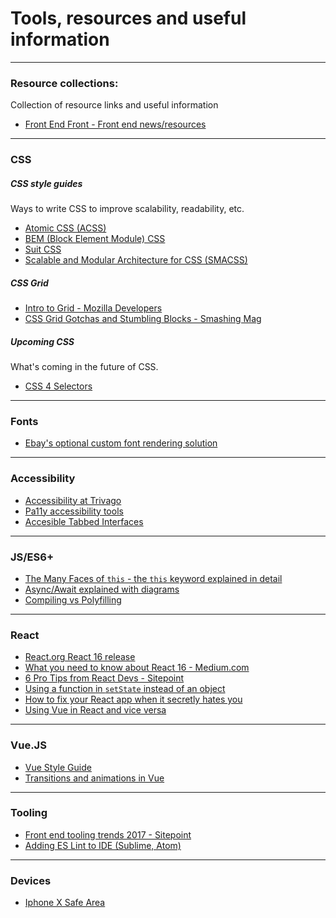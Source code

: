 # Tools, resources and useful information

---

### Resource collections:

Collection of resource links and useful information

* [Front End Front - Front end news/resources](https://frontendfront.com/)

---

### CSS

##### CSS style guides

Ways to write CSS to improve scalability, readability, etc.

* [Atomic CSS (ACSS)](https://acss.io/)
* [BEM (Block Element Module) CSS](http://getbem.com/)
* [Suit CSS](https://suitcss.github.io/)
* [Scalable and Modular Architecture for CSS (SMACSS)](https://smacss.com/)

##### CSS Grid

* [Intro to Grid - Mozilla Developers](https://mozilladevelopers.github.io/playground/09-named-lines/)
* [CSS Grid Gotchas and Stumbling Blocks - Smashing Mag](https://www.smashingmagazine.com/2017/09/css-grid-gotchas-stumbling-blocks/)

##### Upcoming CSS

What's coming in the future of CSS.

* [CSS 4 Selectors](https://webdesign.tutsplus.com/tutorials/intriguing-css-level-4-selectors--cms-29499)

---

### Fonts

* [Ebay's optional custom font rendering solution](http://www.ebaytechblog.com/2017/09/21/ebays-font-loading-strategy/)

---

### Accessibility

* [Accessibility at Trivago](http://tech.trivago.com/2017/09/26/accessibility-at-trivago/)
* [Pa11y accessibility tools](http://pa11y.org/)
* [Accesible Tabbed Interfaces](https://inclusive-components.design/tabbed-interfaces/)

---

### JS/ES6+

* [The Many Faces of `this` - the `this` keyword explained in detail](https://blog.pragmatists.com/the-many-faces-of-this-in-javascript-5f8be40df52e)
* [Async/Await explained with diagrams](http://nikgrozev.com/2017/10/01/async-await/)
* [Compiling vs Polyfilling](https://medium.freecodecamp.org/compiling-vs-polyfills-with-babel-c44279dc7a10)

---

### React

* [React.org React 16 release](https://reactjs.org/blog/2017/09/26/react-v16.0.html)
* [What you need to know about React 16 - Medium.com](https://medium.com/ecmastack/what-you-need-to-know-about-react-16-a4e216522041)
* [6 Pro Tips from React Devs - Sitepoint](https://www.sitepoint.com/6-pro-tips-from-react-developers/)
* [Using a function in `setState` instead of an object](https://medium.com/@shopsifter/using-a-function-in-setstate-instead-of-an-object-1f5cfd6e55d1)
* [How to fix your React app when it secretly hates you](https://medium.com/building-crowdriff/how-to-fix-your-react-app-when-it-secretly-hates-you-8532ffbcc7f9)
* [Using Vue in React and vice versa](https://github.com/akxcv/vuera)

---

### Vue.JS

* [Vue Style Guide](https://vuejs.org/v2/style-guide/)
* [Transitions and animations in Vue](https://snipcart.com/blog/vuejs-transitions-animations)

---

### Tooling

* [Front end tooling trends 2017 - Sitepoint](https://www.sitepoint.com/front-end-tooling-trends-2017/?utm_campaign=Front%2BEnd%2BDev%2BWeekly&utm_medium=web&utm_source=Front_End_Dev_Weekly_114)
* [Adding ES Lint to IDE (Sublime, Atom)](https://medium.com/@netczuk/even-faster-code-formatting-using-eslint-22b80d061461)

---

### Devices

* [Iphone X Safe Area](https://www.quirksmode.org/blog/archives/2017/10/safeareainset_v.html)
